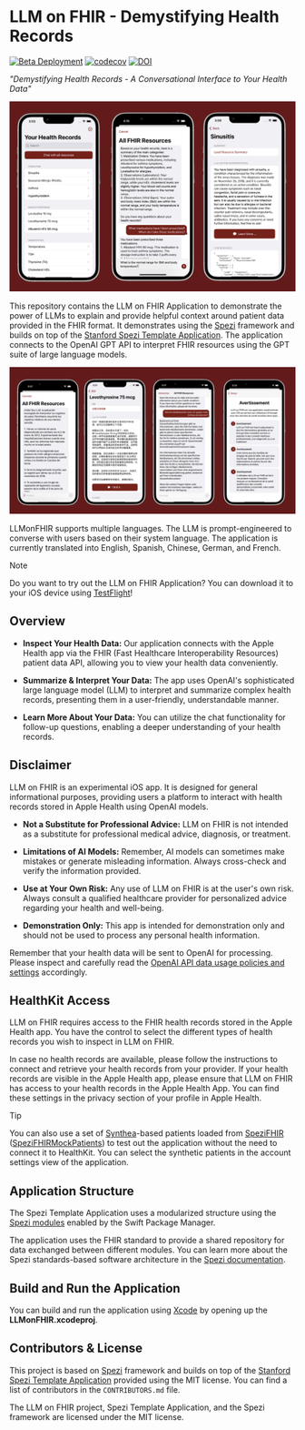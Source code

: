 <!--

This source file is part of the Stanford LLM on FHIR project

SPDX-FileCopyrightText: 2023 Stanford University

SPDX-License-Identifier: MIT

-->

# LLM on FHIR - Demystifying Health Records

[![Beta Deployment](https://github.com/PSchmiedmayer/LLMonFHIR/actions/workflows/beta-deployment.yml/badge.svg)](https://github.com/PSchmiedmayer/LLMonFHIR/actions/workflows/beta-deployment.yml)
[![codecov](https://codecov.io/gh/StanfordBDHG/LLMonFHIR/branch/main/graph/badge.svg?token=9fvSAiFJUY)](https://codecov.io/gh/StanfordBDHG/LLMonFHIR)
[![DOI](https://zenodo.org/badge/DOI/10.5281/zenodo.7959850.svg)](https://doi.org/10.5281/zenodo.7959850)

*"Demystifying Health Records - A Conversational Interface to Your Health Data"*

<p float="left">
 <img alt="AllHealthRecords" src="Figures/LLMonFHIR_Screenshots_Main.png">
</p>

This repository contains the LLM on FHIR Application to demonstrate the power of LLMs to explain and provide helpful context around patient data provided in the FHIR format.
It demonstrates using the [Spezi](https://github.com/StanfordSpezi/Spezi) framework and builds on top of the [Stanford Spezi Template Application](https://github.com/StanfordSpezi/SpeziTemplateApplication). The application connects to the OpenAI GPT API to interpret FHIR resources using the GPT suite of large language models.

<p float="left">
 <img alt="AllHealthRecords" src="Figures/LLMonFHIR_Screenshots_Translation.png">
</p>

LLMonFHIR supports multiple languages. The LLM is prompt-engineered to converse with users based on their system language. The application is currently translated into English, Spanish, Chinese, German, and French.

> [!NOTE] 
> Do you want to try out the LLM on FHIR Application? You can download it to your iOS device using [TestFlight](https://testflight.apple.com/join/HBFZ5WOn)!

## Overview

- **Inspect Your Health Data:** Our application connects with the Apple Health app via the FHIR (Fast Healthcare Interoperability Resources) patient data API, allowing you to view your health data conveniently.

- **Summarize & Interpret Your Data:** The app uses OpenAI's sophisticated large language model (LLM) to interpret and summarize complex health records, presenting them in a user-friendly, understandable manner.

- **Learn More About Your Data:** You can utilize the chat functionality for follow-up questions, enabling a deeper understanding of your health records.


## Disclaimer

LLM on FHIR is an experimental iOS app. It is designed for general informational purposes, providing users a platform to interact with health records stored in Apple Health using OpenAI models.

- **Not a Substitute for Professional Advice:** LLM on FHIR is not intended as a substitute for professional medical advice, diagnosis, or treatment.

- **Limitations of AI Models:** Remember, AI models can sometimes make mistakes or generate misleading information. Always cross-check and verify the information provided.

- **Use at Your Own Risk:** Any use of LLM on FHIR is at the user's own risk. Always consult a qualified healthcare provider for personalized advice regarding your health and well-being.

- **Demonstration Only:** This app is intended for demonstration only and should not be used to process any personal health information.

Remember that your health data will be sent to OpenAI for processing.
Please inspect and carefully read the [OpenAI API data usage policies and settings](https://openai.com/policies/api-data-usage-policies) accordingly.


## HealthKit Access

LLM on FHIR requires access to the FHIR health records stored in the Apple Health app. You have the control to select the different types of health records you wish to inspect in LLM on FHIR.

In case no health records are available, please follow the instructions to connect and retrieve your health records from your provider. If your health records are visible in the Apple Health app, please ensure that LLM on FHIR has access to your health records in the Apple Health App. You can find these settings in the privacy section of your profile in Apple Health.

> [!TIP]
> You can also use a set of [Synthea](https://doi.org/10.1093/jamia/ocx079)-based patients loaded from [SpeziFHIR](https://github.com/StanfordSpezi/SpeziFHIR) ([SpeziFHIRMockPatients](https://github.com/StanfordSpezi/SpeziFHIR/tree/main/Sources/SpeziFHIRMockPatients)) to test out the application without the need to connect it to HealthKit. You can select the synthetic patients in the account settings view of the application.

## Application Structure

The Spezi Template Application uses a modularized structure using the [Spezi modules](https://swiftpackageindex.com/StanfordSpezi) enabled by the Swift Package Manager.

The application uses the FHIR standard to provide a shared repository for data exchanged between different modules.
You can learn more about the Spezi standards-based software architecture in the [Spezi documentation](https://github.com/StanfordSpezi/Spezi).


## Build and Run the Application

You can build and run the application using [Xcode](https://developer.apple.com/xcode/) by opening up the **LLMonFHIR.xcodeproj**.


## Contributors & License

This project is based on [Spezi](https://github.com/StanfordSpezi/Spezi) framework and builds on top of the [Stanford Spezi Template Application](https://github.com/StanfordSpezi/SpeziTemplateApplication) provided using the MIT license.
You can find a list of contributors in the `CONTRIBUTORS.md` file.

The LLM on FHIR project, Spezi Template Application, and the Spezi framework are licensed under the MIT license.
